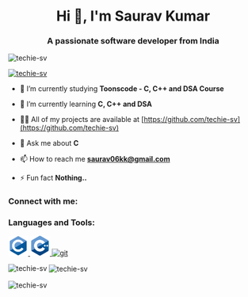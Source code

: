 <h1 align="center">Hi 👋, I'm Saurav Kumar</h1>
<h3 align="center">A passionate software developer from India</h3>

<p align="left"> <img src="https://komarev.com/ghpvc/?username=techie-sv&label=Profile%20views&color=0e75b6&style=flat" alt="techie-sv" /> </p>

<p align="left"> <a href="https://github.com/ryo-ma/github-profile-trophy"><img src="https://github-profile-trophy.vercel.app/?username=techie-sv" alt="techie-sv" /></a> </p>

- 🔭 I’m currently studying **Toonscode - C, C++ and DSA Course**

- 🌱 I’m currently learning **C, C++ and DSA**

- 👨‍💻 All of my projects are available at [https://github.com/techie-sv](https://github.com/techie-sv)

- 💬 Ask me about **C**

- 📫 How to reach me **saurav06kk@gmail.com**

- ⚡ Fun fact **Nothing..**

<h3 align="left">Connect with me:</h3>
<p align="left">
</p>

<h3 align="left">Languages and Tools:</h3>
<p align="left"> <a href="https://www.cprogramming.com/" target="_blank" rel="noreferrer"> <img src="https://raw.githubusercontent.com/devicons/devicon/master/icons/c/c-original.svg" alt="c" width="40" height="40"/> </a> <a href="https://www.w3schools.com/cpp/" target="_blank" rel="noreferrer"> <img src="https://raw.githubusercontent.com/devicons/devicon/master/icons/cplusplus/cplusplus-original.svg" alt="cplusplus" width="40" height="40"/> </a> <a href="https://git-scm.com/" target="_blank" rel="noreferrer"> <img src="https://www.vectorlogo.zone/logos/git-scm/git-scm-icon.svg" alt="git" width="40" height="40"/> </a> </p>

<p><img align="left" src="https://github-readme-stats.vercel.app/api/top-langs?username=techie-sv&show_icons=true&locale=en&layout=compact" alt="techie-sv" /></p>

<p>&nbsp;<img align="center" src="https://github-readme-stats.vercel.app/api?username=techie-sv&show_icons=true&locale=en" alt="techie-sv" /></p>

<p><img align="center" src="https://github-readme-streak-stats.herokuapp.com/?user=techie-sv&" alt="techie-sv" /></p>

